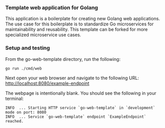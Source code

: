 ### Template web application for Golang

This application is a boilerplate for creating new Golang web applications. The use case for this boilerplate is to standardize Go microservices for maintainability and reusability. This template can be forked for more specialized microservice use cases.

### Setup and testing

From the go-web-template directory, run the following:

```console
go run ./cmd/web
```

Next open your web browser and navigate to the following URL: [http://localhost:8080/example-endpoint](http://localhost:8080/example-endpoint)

The webpage is intentionally blank. You should see the following in your terminal:

```console
INFO  ... Starting HTTP service `go-web-template` in `development` mode on port: 8080
INFO  ... Service `go-web-template` endpoint `ExampleEndpoint` reached.
```
